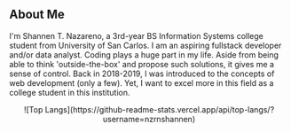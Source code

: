 <div>
  <h2>About Me</h2>
  <p>
    I'm Shannen T. Nazareno, a 3rd-year BS Information Systems college student from University of San Carlos. I am an aspiring fullstack developer and/or data analyst. Coding plays a huge part in my life. Aside from being able to think 'outside-the-box' and propose such solutions, it gives me a sense of control. Back in 2018-2019, I was introduced to the concepts of web development (only a few). Yet, I want to excel more in this field as a college student in this institution.
  </p>
</div>

<p align = "center">
![Top Langs](https://github-readme-stats.vercel.app/api/top-langs/?username=nzrnshannen)
</p>


<!-- <h2>Frameworks</h2>
  ![NumPy](https://img.shields.io/badge/NumPy-013243?style=for-the-badge&logo=numpy&logoColor=white)
  ![Pandas](https://img.shields.io/badge/Pandas-150458?style=for-the-badge&logo=pandas&logoColor=white)
  ![Scikit-learn](https://img.shields.io/badge/Scikit--learn-F7931E?style=for-the-badge&logo=scikit-learn&logoColor=white)
  ![Matplotlib](https://img.shields.io/badge/Matplotlib-003B57?style=for-the-badge&logo=matplotlib&logoColor=white)
  ![React](https://img.shields.io/badge/React-61DAFB?style=for-the-badge&logo=react&logoColor=black)
  ![Vue.js](https://img.shields.io/badge/Vue.js-4FC08D?style=for-the-badge&logo=vue.js&logoColor=white)
  ![Node.js](https://img.shields.io/badge/Node.js-339933?style=for-the-badge&logo=node.js&logoColor=white)
  ![Express.js](https://img.shields.io/badge/Express.js-000000?style=for-the-badge&logo=express&logoColor=white)
  ![Jest](https://img.shields.io/badge/Jest-C21325?style=for-the-badge&logo=jest&logoColor=white)
  ![MySQL](https://img.shields.io/badge/MySQL-4479A1?style=for-the-badge&logo=mysql&logoColor=white)
  ![PostgreSQL](https://img.shields.io/badge/PostgreSQL-4169E1?style=for-the-badge&logo=postgresql&logoColor=white)
<br>
<br>
<h2>Tools</h2>
  ![Power BI](https://img.shields.io/badge/Power_BI-1F77B4?style=for-the-badge&logo=powerbi&logoColor=white)
  ![Visual Studio Code](https://img.shields.io/badge/Visual_Studio_Code-007ACC?style=for-the-badge&logo=visual-studio-code&logoColor=white)
  ![Excel](https://img.shields.io/badge/Microsoft_Excel-217346?style=for-the-badge&logo=microsoft-excel&logoColor=white)
  ![Orange](https://img.shields.io/badge/Orange-FF8C00?style=for-the-badge&logo=orange&logoColor=white)
  ![Miniconda](https://img.shields.io/badge/Miniconda-4F5B93?style=for-the-badge&logo=anaconda&logoColor=white)
  ![Git](https://img.shields.io/badge/Git-F05032?style=for-the-badge&logo=git&logoColor=white)
  ![Notion](https://img.shields.io/badge/Notion-000000?style=for-the-badge&logo=notion&logoColor=white)
  ![GitKraken](https://img.shields.io/badge/GitKraken-000000?style=for-the-badge&logo=gitkraken&logoColor=white)
<br> -->
<!-- <img src="https://github-readme-stats.vercel.app/api/top-langs/?username=nzrnshannen"/>  -->

